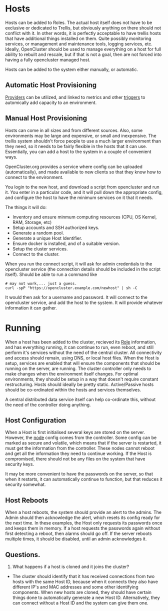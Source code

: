 # Hosts

Hosts can be added to Roles.  The actual host itself does not have to be exclusive or dedicated to Trellis, but obviously anything on there should not conflict with it.  In other words, it is perfectly acceptable to have trellis hosts that have additional things installed on them.  Quite possibly monitoring services, or management and maintenance tools, logging services, etc.   Ideally, OpenCluster should be used to manage everything on a host for full ability to rebuilt and rescale, but if that is not a goal, then are not forced into having a fully opencluster managed host.

Hosts can be added to the system either manually, or automatic.  

## Automatic Host Provisioning
[Providers](Providers.md) can be utilized, and linked to metrics and other [triggers](Triggers.md) to automically add capacity to an environment.


## Manual Host Provisioning
Hosts can come in all sizes and from different sources.  Also, some environments may be large and expensive, or small and inexpensive.  The trellis system shouldn't force people to use a much larger environment than they need, so it needs to be fairly flexible in the hosts that it can use.   Essentially, you can add a host to the system in a couple of convenient ways.

OpenCluster.org provides a service where config can be uploaded (automatically), and made available to new clients so that they know how to connect to the environment.

You login to the new host, and download a script from opencluster and run it.  You enter in a particular code, and it will pull down the appropriate config, and configure the host to have the minimum services on it that it needs.

The things it will do:
* Inventory and ensure minmum computing resources (CPU, OS Kernel, RAM, Storage, etc)
* Setup accounts and SSH authorized keys.
* Generate a random pool.
* Generate a unique Host Identifier.
* Ensure docker is installed, and of a suitable version.
* Setup the cluster services.
* Connect to the cluster.

When you run the connect script, it will ask for admin credentials to the opencluster service (the connection details should be included in the script itself).
Should be able to run a command like 
```
# may not work,... just a guess.
curl -spP "https://opencluster.example.com/newhost" | sh -C
```

It would then ask for a username and password.  It will connect to the opencluster service, and add the host to the system.  It will provide whatever information it can gather.


# Running

When a host has been added to the cluster, recieved its [Role](Roles.md) information, and has everything running, it can continue to run, even reboot, and still perform it's services without the need of the central cluster.  All connectivity and access should remain, using DNS, or local host files. When the Host is setup, services are enabled that will ensure the components that should be running on the server, are running.  The cluster controller only needs to make changes when the environment itself changes.  For optimal environments, they should be setup in a way that doesn't require constant restructuring.  Hosts should ideally be pretty static.  Active/Passive hosts should be co-ordinated within the hosts and services themselves.

A central distributed data service itself can help co-ordinate this, without the need of the controller doing anything.


## Host Configuration

When a Host is first initialised several keys are stored on the server.  However, the [node](../Nodes/Nodes.md) config comes from the controller.   Some config can be marked as secure and volatile, which means that if the server is restarted, it must get the information from the controller.  These nodes cannot reboot and get all the information they need to continue working.  If the Host is compromised, there should not be any files on the system that have security keys.

It may be more convenient to have the passwords on the server, so that when it restarts, it can automatically continue to function, but that reduces it security somewhat.  


## Host Reboots

When a host reboots, the system should provide an alert to the admins.  The Admin should then acknowledge the alert, which resets its config ready for the next time.  In these examples, the Host only requests its passwords once and keeps them in memory.  If a host requests the passwords again without first detecting a reboot, then alarms should go off.  If the server reboots multiple times, it should be disabled, until an admin acknowledges it.


## Questions.

1. What happens if a host is cloned and it joins the cluster?
* The cluster should identify that it has received connections from two hosts with the same Host ID, because when it connects they also have different IP's and MAC addresses and some other identifying components.  When new hosts are cloned, they should have certain things done to automatically generate a new Host ID.  Alternatively, they can connect without a Host ID and the system can give them one.
